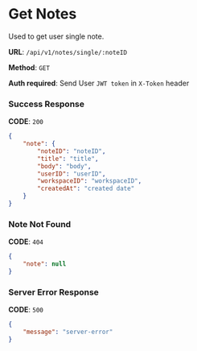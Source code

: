# Get Notes

Used to get user single note.

**URL**: `/api/v1/notes/single/:noteID`

**Method**: `GET`

**Auth required**: Send User `JWT token` in `X-Token` header

### Success Response

**CODE**: `200`

```json
{
    "note": {
        "noteID": "noteID", 
        "title": "title", 
        "body": "body", 
        "userID": "userID", 
        "workspaceID": "workspaceID", 
        "createdAt": "created date" 
    }
}
```

### Note Not Found

**CODE**: `404`

```json
{
    "note": null
}
```

### Server Error Response

**CODE**: `500`

```json
{
    "message": "server-error"
}
```
